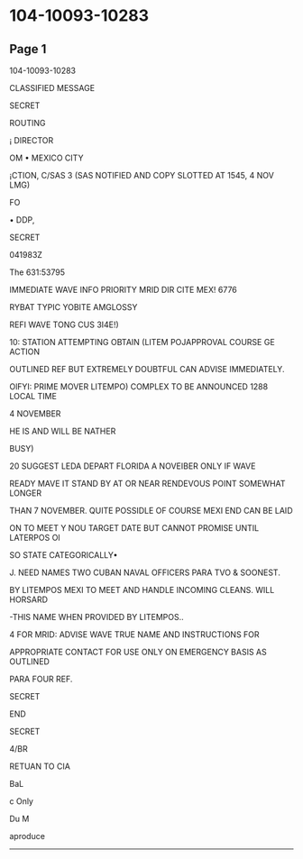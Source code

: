 # 104-10093-10283

## Page 1

104-10093-10283

CLASSIFIED MESSAGE

SECRET

ROUTING

¡ DIRECTOR

OM • MEXICO CITY

¡CTION, C/SAS 3 (SAS NOTIFIED AND COPY SLOTTED AT 1545, 4 NOV LMG)

FO

• DDP,

SECRET

041983Z

The 631:53795

IMMEDIATE WAVE INFO PRIORITY MRID DIR CITE MEX! 6776

RYBAT TYPIC YOBITE AMGLOSSY

REFI WAVE TONG CUS 3I4E!)

10: STATION ATTEMPTING OBTAIN (LITEM POJAPPROVAL COURSE GE ACTION

OUTLINED REF BUT EXTREMELY DOUBTFUL CAN ADVISE IMMEDIATELY.

OlFYI: PRIME MOVER LITEMPO) COMPLEX TO BE ANNOUNCED 1288 LOCAL TIME

4 NOVEMBER

HE IS AND WILL BE NATHER

BUSY)

20 SUGGEST LEDA DEPART FLORIDA A NOVEIBER ONLY IF WAVE

READY MAVE IT STAND BY AT OR NEAR RENDEVOUS POINT SOMEWHAT LONGER

THAN 7 NOVEMBER. QUITE POSSIDLE OF COURSE MEXI END CAN BE LAID

ON TO MEET Y NOU TARGET DATE BUT CANNOT PROMISE UNTIL LATERPOS OI

SO STATE CATEGORICALLY•

J. NEED NAMES TWO CUBAN NAVAL OFFICERS PARA TVO & SOONEST.

BY LITEMPOS MEXI TO MEET AND HANDLE INCOMING CLEANS. WILL HORSARD

-THIS NAME WHEN PROVIDED BY LITEMPOS..

4 FOR MRID: ADVISE WAVE TRUE NAME AND INSTRUCTIONS FOR

APPROPRIATE CONTACT FOR USE ONLY ON EMERGENCY BASIS AS OUTLINED

PARA FOUR REF.

SECRET

END

SECRET

4/BR

RETUAN TO CIA

BaL

c Only

Du M

aproduce

---

